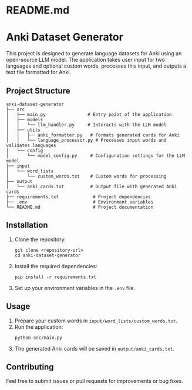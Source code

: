 # README.md

# Anki Dataset Generator

This project is designed to generate language datasets for Anki using an open-source LLM model. The application takes user input for two languages and optional custom words, processes this input, and outputs a text file formatted for Anki.

## Project Structure

```
anki-dataset-generator
├── src
│   ├── main.py                # Entry point of the application
│   ├── models
│   │   └── llm_handler.py     # Interacts with the LLM model
│   ├── utils
│   │   ├── anki_formatter.py   # Formats generated cards for Anki
│   │   └── language_processor.py # Processes input words and validates languages
│   └── config
│       └── model_config.py     # Configuration settings for the LLM model
├── input
│   └── word_lists
│       └── custom_words.txt    # Custom words for processing
├── output
│   └── anki_cards.txt          # Output file with generated Anki cards
├── requirements.txt             # Project dependencies
├── .env                         # Environment variables
└── README.md                    # Project documentation
```

## Installation

1. Clone the repository:
   ```
   git clone <repository-url>
   cd anki-dataset-generator
   ```

2. Install the required dependencies:
   ```
   pip install -r requirements.txt
   ```

3. Set up your environment variables in the `.env` file.

## Usage

1. Prepare your custom words in `input/word_lists/custom_words.txt`.
2. Run the application:
   ```
   python src/main.py
   ```
3. The generated Anki cards will be saved in `output/anki_cards.txt`.

## Contributing

Feel free to submit issues or pull requests for improvements or bug fixes.
